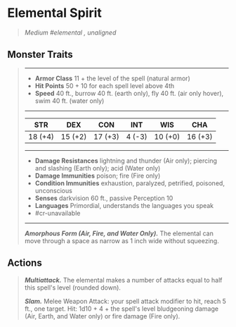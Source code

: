 # Elemental Spirit
>*Medium #elemental , unaligned*
## Monster Traits
>___
>- **Armor Class** 11 + the level of the spell (natural armor)
>- **Hit Points** 50 + 10 for each spell level above 4th
>- **Speed** 40 ft., burrow 40 ft. (earth only), fly 40 ft. (air only hover), swim 40 ft. (water only)
>___
>|STR|DEX|CON|INT|WIS|CHA|
>|:---:|:---:|:---:|:---:|:---:|:---:|
>|18 (+4)|15 (+2)|17 (+3)|4 (-3)|10 (+0)|16 (+3)|
>___
>- **Damage Resistances** lightning and thunder (Air only); piercing and slashing (Earth only); acid (Water only)
>- **Damage Immunities** poison; fire (Fire only)
>- **Condition Immunities** exhaustion, paralyzed, petrified, poisoned, unconscious
>- **Senses** darkvision 60 ft., passive Perception 10
>- **Languages** Primordial, understands the languages you speak
>- #cr-unavailable
>___
>***Amorphous Form (Air, Fire, and Water Only).*** The elemental can move through a space as narrow as 1 inch wide without squeezing.  
>
## Actions
>***Multiattack.*** The elemental makes a number of attacks equal to half this spell's level (rounded down).  
>
>***Slam.*** Melee Weapon Attack: your spell attack modifier to hit, reach 5 ft., one target. Hit: 1d10 + 4 + the spell's level bludgeoning damage (Air, Earth, and Water only) or fire damage (Fire only).